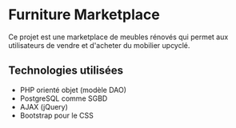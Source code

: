 # Furniture Marketplace

Ce projet est une marketplace de meubles rénovés qui permet aux utilisateurs de vendre et d'acheter du mobilier upcyclé.

## Technologies utilisées

- PHP orienté objet (modèle DAO)
- PostgreSQL comme SGBD
- AJAX (jQuery)
- Bootstrap pour le CSS
